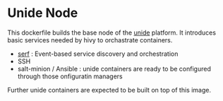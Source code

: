 Unide Node
==========

This dockerfile builds the base node of the [unide](unide.co) platform.
It introduces basic services needed by hivy to orchastrate containers.

* [serf](serfdom.io) : Event-based service discovery and orchestration
* SSH
* salt-minion / Ansible : unide containers are ready to be configured through
  those onfiguratin managers

Further unide containers are expected to be built on top of this image.
